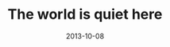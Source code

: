 ---
layout: base.njk
title : 'The world is quiet here' 
view_title : 'The world is quiet here' 
year : '2013' 
date : '2013-10-08' 
img_file : '/drawing/theworldisquiethere.png' 
html_file : 'theworldisquiethere' 
next_html : 'ihopeillmakeit.html' 
year_order : '34' 
permalink : "title/{{html_file}}.html"
---